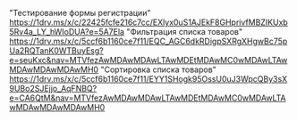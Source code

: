 "Тестирование формы регистрации"
https://1drv.ms/x/c/22425fcfe216c7cc/EXlyx0uS1AJEkF8GHprivfMBZIKUxb5Rv4a_LY_hWIoDUA?e=5A7Ela
"Фильтрация списка товаров"
https://1drv.ms/x/c/5ccf6b1160ce7f11/EQC_AGC6dkRDigpSXRgXHgwBc75pUa2RQTanK0WTBuyEsg?e=seuKxc&nav=MTVfezAwMDAwMDAwLTAwMDEtMDAwMC0wMDAwLTAwMDAwMDAwMDAwMH0
"Сортировка списка товаров"
https://1drv.ms/x/c/5ccf6b1160ce7f11/EYY1SHogk95OssU0uJ3WpcQBy3sX9UBo2SJEjjo_AqFNBQ?e=CA6QtM&nav=MTVfezAwMDAwMDAwLTAwMDEtMDAwMC0wMDAwLTAwMDAwMDAwMDAwMH0
